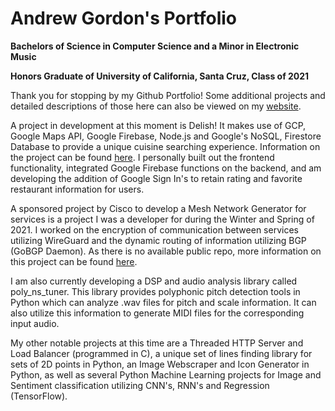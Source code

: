 # Andrew Gordon's Portfolio
**Bachelors of Science in Computer Science and a Minor in Electronic Music** 

**Honors Graduate of University of California, Santa Cruz, Class of 2021**

Thank you for stopping by my Github Portfolio! Some additional projects and detailed descriptions of those here can also be viewed on my [website](https://andrewgordon.herokuapp.com/).

A project in development at this moment is Delish! It makes use of GCP, Google Maps API, Google Firebase, Node.js and Google's NoSQL, Firestore Database to provide a unique cuisine searching experience. Information on the project can be found [here](https://github.com/cyruskarsan/Delish-Food). I personally built out the frontend functionality, integrated Google Firebase functions on the backend, and am developing the addition of Google Sign In's to retain rating and favorite restaurant information for users.

A sponsored project by Cisco to develop a Mesh Network Generator for services is a project I was a developer for during the Winter and Spring of 2021. I worked on the encryption of communication between services utilizing WireGuard and the dynamic routing of information utilizing BGP (GoBGP Daemon). As there is no available public repo, more information on this project can be found [here](https://csspp.soe.ucsc.edu/2021cisco).

I am also currently developing a DSP and audio analysis library called poly_ns_tuner. This library provides polyphonic pitch detection tools in Python which can analyze .wav files for pitch and scale information. It can also utilize this information to generate MIDI files for the corresponding input audio.

My other notable projects at this time are a Threaded HTTP Server and Load Balancer (programmed in C), a unique set of lines finding library for sets of 2D points in Python, an Image Webscraper and Icon Generator in Python, as well as several Python Machine Learning projects for Image and Sentiment classification utilizing CNN's, RNN's and Regression (TensorFlow).
